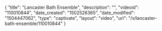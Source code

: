 {
    "title": "Lancaster Bath Ensemble",
    "description": "",
    "videoid": "110010844",
    "date_created": "1502526365",
    "date_modified": "1504447062",
    "type": "captivate",
    "layout": "video",
    "url": "\/v\/lancaster-bath-ensemble\/110010844"
}